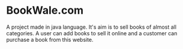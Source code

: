 # BookWale.com
A project made in java language. It's aim is to sell books of almost all categories. 
A user can add books to sell it online and a customer can purchase a book from this website.
